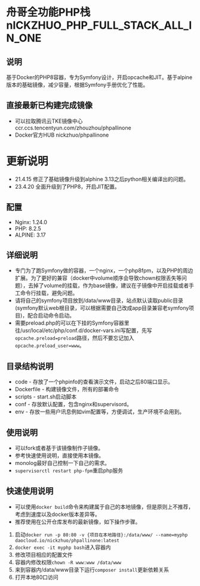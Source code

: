 # 舟哥全功能PHP栈 nICKZHUO_PHP_FULL_STACK_ALL_IN_ONE
## 说明
基于Docker的PHP8容器，专为Symfony设计，开启opcache和JIT。基于alpine版本的基础镜像，减少容量，根据Symfony手册优化了性能。

## 直接最新已构建完成镜像
* 可以拉取腾讯云TKE镜像中心 ccr.ccs.tencentyun.com/zhouzhou/phpallinone
* Docker官方HUB nickzhuo/phpallinone

# 更新说明
* 21.4.15 修正了基础镜像升级到alphine 3.13之后python相关编译出的问题。
* 23.4.20 全面升级到了PHP8，开启JIT配置。

## 配置
* Nginx: 1.24.0
* PHP: 8.2.5
* ALPINE: 3.17

## 详细说明
* 专门为了跑Symfony做的容器，一个nginx，一个php8fpm，以及PHP的周边扩展。为了更好的兼容（docker中volume顺序会导致chown权限丢失等问题），去掉了volume的挂载，作为base镜像，建议在子镜像中开启挂载或者手工命令行挂载，避免问题。
* 请将自己的symfony项目放到/data/www目录，站点默认读取public目录(symfony默认web根目录，可以根据需要自己改成app目录兼容老symfony项目)，配合启动命令启动。
* 需要preload.php的可以在下挂的Symfony容器里往/usr/local/etc/php/conf.d/docker-vars.ini写配置，先写`opcache.preload=preload`路径，然后不要忘记加入`opcache.preload_user=www`。

## 目录结构说明
* code - 存放了一个phpinfo的查看演示文件，启动之后80端口显示。
* Dockerfile - 构建镜像文件，所有的部署命令
* scripts - start.sh启动脚本
* conf - 存放默认配置，包含nginx和supervisord。
* env - 存放一些用户讯息例如vim配置等，方便调试，生产环境不会用到。

## 使用说明
* 可以fork或者基于该镜像制作子镜像。
* 参考快速使用说明，直接使用本镜像。
* monolog最好自己控制一下自己的需求。
* `supervisorctl restart php-fpm`重启php服务

## 快速使用说明
* 可以使用`docker build`命令来构建属于自己的本地镜像，但是原则上不推荐，考虑到速度以及docker版本差异等。
* 推荐使用在公开仓库发布的最新镜像，如下操作步骤。
1. 启动`docker run -p 80:80 -v {项目在本地路径}:/data/www/ --name=myphp daocloud.io/nickzhuo/phpallinone:latest` 
2. `docker exec -it myphp bash`进入容器内
3. 修改项目相应的配置文件
4. 容器内修改权限`chown -R www:www /data/www`
5. 来到容器内/data/www目录下运行`composer install`更新依赖关系
6. 打开本地80口访问